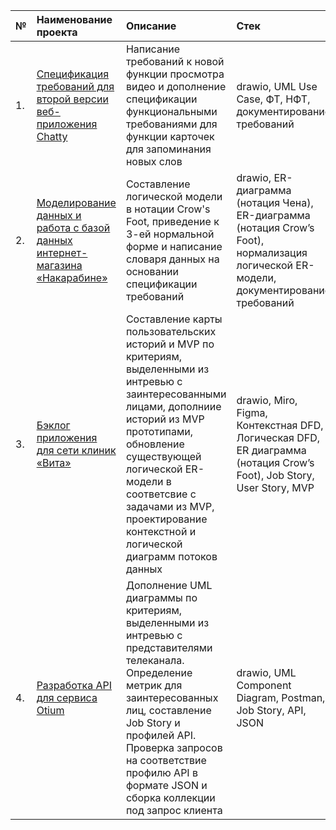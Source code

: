 
|№|Наименование проекта|Описание|Стек| 
|:-|:-|:-|:-|
|1.| [Спецификация требований для второй версии веб-приложения Chatty](https://github.com/KirillZavarzin/Portfolio/tree/308e8469ba14818f8fdab78190526a7cb0776580/Project1)|Написание требований к новой функции просмотра видео и дополнение спецификации функциональными требованиями для функции карточек для запоминания новых слов| drawio, UML Use Case, ФТ, НФТ, документирование требований|
|2.| [Моделирование данных и работа с базой данных интернет-магазина «Накарабине»](https://github.com/KirillZavarzin/Portfolio/tree/main/Project2)|Составление логической модели в нотации Crow's Foot, приведение к 3-ей нормальной форме и написание словаря данных на основании спецификации требований |drawio, ER-диаграмма (нотация Чена), ER-диаграмма (нотация Crow’s Foot), нормализация логической ER-модели, документирование требований|
|3.| [Бэклог приложения для сети клиник «Вита»](https://github.com/KirillZavarzin/Portfolio/tree/main/Project3)|Составление карты пользовательских историй и MVP по критериям, выделенными из интревью с заинтересованными лицами, дополниие историй из MVP прототипами, обновление существующей логической ER-модели в соответсвие с задачами из MVP, проектирование контекстной и логической диаграмм потоков данных |drawio, Miro, Figma, Контекстная DFD, Логическая DFD, ER диаграмма (нотация Crow’s Foot), Job Story, User Story, MVP|
|4.| [Разработка API для сервиса Otium](https://github.com/KirillZavarzin/Portfolio/tree/main/Project4)|Дополнение UML диаграммы по критериям, выделенными из интревью с представителями телеканала. Определение метрик для заинтересованных лиц, составление Job Story и профилей API. Проверка запросов на соответствие профилю API в формате JSON и сборка коллекции под запрос клиента|drawio, UML Component Diagram, Postman, Job Story, API, JSON|
